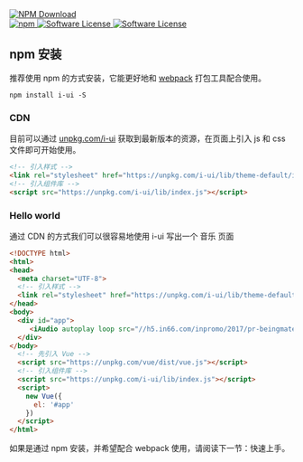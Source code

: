 <a href="http://badge.fury.io/js/i-ui">
    <img src="//nodei.co/npm-dl/i-ui.png?months=1" alt="NPM Download" />
</a>
<div>
<a href="https://www.npmjs.com/package/i-ui" target="_blank">
    <img src="//img.shields.io/npm/v/i-ui.svg" alt="npm">
</a>
<a href="http://badge.fury.io/js/i-ui">
    <img src="http://img.shields.io/npm/dm/i-ui.svg?style=flat-square" alt="Software License" />
</a>
<a href="LICENSE">
    <img src="//img.shields.io/badge/license-MIT-brightgreen.svg" alt="Software License" />
</a>
</div>

## npm 安装
推荐使用 npm 的方式安装，它能更好地和 [webpack](https://webpack.js.org/) 打包工具配合使用。

```shell
npm install i-ui -S
```

### CDN
目前可以通过 [unpkg.com/i-ui](https://unpkg.com/i-ui/) 获取到最新版本的资源，在页面上引入 js 和 css 文件即可开始使用。

```html
<!-- 引入样式 -->
<link rel="stylesheet" href="https://unpkg.com/i-ui/lib/theme-default/index.css">
<!-- 引入组件库 -->
<script src="https://unpkg.com/i-ui/lib/index.js"></script>
```

### Hello world
通过 CDN 的方式我们可以很容易地使用 i-ui 写出一个 音乐 页面

```html
<!DOCTYPE html>
<html>
<head>
  <meta charset="UTF-8">
  <!-- 引入样式 -->
  <link rel="stylesheet" href="https://unpkg.com/i-ui/lib/theme-default/index.css">
</head>
<body>
  <div id="app">
     <iAudio autoplay loop src="//h5.in66.com/inpromo/2017/pr-beingmate/img/music.d4ffe2f.mp3"></iAudio>
  </div>
</body>
  <!-- 先引入 Vue -->
  <script src="https://unpkg.com/vue/dist/vue.js"></script>
  <!-- 引入组件库 -->
  <script src="https://unpkg.com/i-ui/lib/index.js"></script>
  <script>
    new Vue({
      el: '#app'
    })
  </script>
</html>
```

如果是通过 npm 安装，并希望配合 webpack 使用，请阅读下一节：<router-link to="/quickstart">快速上手</router-link>。
